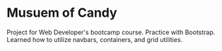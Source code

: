 Musuem of Candy
===============

Project for Web Developer's bootcamp course.
Practice with Bootstrap.
Learned how to utilize navbars, containers, and grid utilities.

